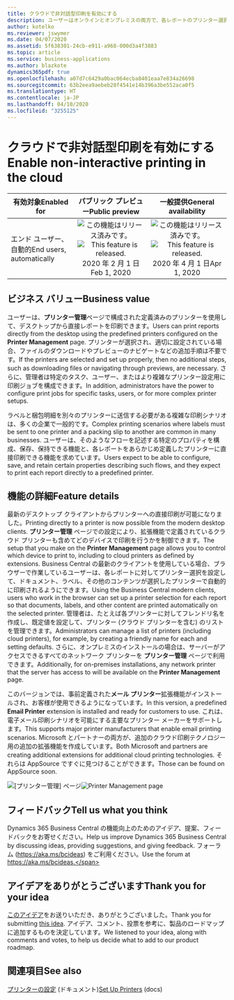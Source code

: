 ```yaml
---
title: クラウドで非対話型印刷を有効にする
description: ユーザーはオンラインとオンプレミスの両方で、各レポートのプリンター選択を定義し、あらかじめ定義したプリンターを使用してレポートを印刷することができます。
author: kotelko
ms.reviewer: jswymer
ms.date: 04/07/2020
ms.assetid: 5f638301-24cb-e911-a968-000d3a4f3883
ms.topic: article
ms.service: business-applications
ms.author: blazkote
dynamics365pdf: true
ms.openlocfilehash: a07d7c6429a0bac064ecba8401eaa7e834a26698
ms.sourcegitcommit: 63b2eea9aebeb28f4541e14b396a3be552aca0f5
ms.translationtype: HT
ms.contentlocale: ja-JP
ms.lasthandoff: 04/10/2020
ms.locfileid: "3255125"
---
```

# <a name="enable-non-interactive-printing-in-the-cloud"></a><span data-ttu-id="fa35f-103">クラウドで非対話型印刷を有効にする</span><span class="sxs-lookup"><span data-stu-id="fa35f-103">Enable non-interactive printing in the cloud</span></span>


| <span data-ttu-id="fa35f-104">有効対象</span><span class="sxs-lookup"><span data-stu-id="fa35f-104">Enabled for</span></span>    |  <span data-ttu-id="fa35f-105">パブリック プレビュー</span><span class="sxs-lookup"><span data-stu-id="fa35f-105">Public preview</span></span> | <span data-ttu-id="fa35f-106">一般提供</span><span class="sxs-lookup"><span data-stu-id="fa35f-106">General availability</span></span> | 
| ---------- | :----------: |:----------: |
|<span data-ttu-id="fa35f-107">エンド ユーザー、自動的</span><span class="sxs-lookup"><span data-stu-id="fa35f-107">End users, automatically</span></span>|<span data-ttu-id="fa35f-108">![この機能はリリース済みです。](/dynamics365-release-plan/media/green-checkmark.png "この機能はリリース済みです。")</span><span class="sxs-lookup"><span data-stu-id="fa35f-108">![This feature is released.](/dynamics365-release-plan/media/green-checkmark.png "This feature is released.")</span></span> <span data-ttu-id="fa35f-109">2020 年 2 月 1 日</span><span class="sxs-lookup"><span data-stu-id="fa35f-109">Feb 1, 2020</span></span>| <span data-ttu-id="fa35f-110">![この機能はリリース済みです。](/dynamics365-release-plan/media/green-checkmark.png "この機能はリリース済みです。")</span><span class="sxs-lookup"><span data-stu-id="fa35f-110">![This feature is released.](/dynamics365-release-plan/media/green-checkmark.png "This feature is released.")</span></span> <span data-ttu-id="fa35f-111">2020 年 4 月 1 日</span><span class="sxs-lookup"><span data-stu-id="fa35f-111">Apr 1, 2020</span></span>|


## <a name="business-value"></a><span data-ttu-id="fa35f-112">ビジネス バリュー</span><span class="sxs-lookup"><span data-stu-id="fa35f-112">Business value</span></span>
<!-- bv start -->
<span data-ttu-id="fa35f-113">ユーザーは、**プリンター管理**ページで構成された定義済みのプリンターを使用して、デスクトップから直接レポートを印刷できます。</span><span class="sxs-lookup"><span data-stu-id="fa35f-113">Users can print reports directly from the desktop using the predefined printers configured on the **Printer Management** page.</span></span> <span data-ttu-id="fa35f-114">プリンターが選択され、適切に設定されている場合、ファイルのダウンロードやプレビューのナビゲートなどの追加手順は不要です。</span><span class="sxs-lookup"><span data-stu-id="fa35f-114">If the printers are selected and set up properly, then no additional steps, such as downloading files or navigating through previews, are necessary.</span></span> <span data-ttu-id="fa35f-115">さらに、管理者は特定のタスク、ユーザー、またはより複雑なプリンター設定用に印刷ジョブを構成できます。</span><span class="sxs-lookup"><span data-stu-id="fa35f-115">In addition, administrators have the power to configure print jobs for specific tasks, users, or for more complex printer setups.</span></span> 

<span data-ttu-id="fa35f-116">ラベルと梱包明細を別々のプリンターに送信する必要がある複雑な印刷シナリオは、多くの企業で一般的です。</span><span class="sxs-lookup"><span data-stu-id="fa35f-116">Complex printing scenarios where labels must be sent to one printer and a packing slip to another are common in many businesses.</span></span> <span data-ttu-id="fa35f-117">ユーザーは、そのようなフローを記述する特定のプロパティを構成、保存、保持できる機能と、各レポートをあらかじめ定義したプリンターに直接印刷できる機能を求めています。</span><span class="sxs-lookup"><span data-stu-id="fa35f-117">Users expect to be able to configure, save, and retain certain properties describing such flows, and they expect to print each report directly to a predefined printer.</span></span>
<!-- bv end -->



## <a name="feature-details"></a><span data-ttu-id="fa35f-118">機能の詳細</span><span class="sxs-lookup"><span data-stu-id="fa35f-118">Feature details</span></span>
<!--feature detail start -->
<span data-ttu-id="fa35f-119">最新のデスクトップ クライアントからプリンターへの直接印刷が可能になりました。</span><span class="sxs-lookup"><span data-stu-id="fa35f-119">Printing directly to a printer is now possible from the modern desktop clients.</span></span> <span data-ttu-id="fa35f-120">**プリンター管理** ページでの設定により、拡張機能で定義されているクラウド プリンターも含めてどのデバイスで印刷を行うかを制御できます。</span><span class="sxs-lookup"><span data-stu-id="fa35f-120">The setup that you make on the **Printer Management** page allows you to control which device to print to, including to cloud printers as defined by extensions.</span></span> <span data-ttu-id="fa35f-121">Business Central の最新のクライアントを使用している場合、ブラウザーで作業しているユーザーは、各レポートに対してプリンター選択を設定して、ドキュメント、ラベル、その他のコンテンツが選択したプリンターで自動的に印刷されるようにできます。</span><span class="sxs-lookup"><span data-stu-id="fa35f-121">Using the Business Central modern clients, users who work in the browser can set up a printer selection for each report so that documents, labels, and other content are printed automatically on the selected printer.</span></span> <span data-ttu-id="fa35f-122">管理者は、たとえば各プリンターに対してフレンドリ名を作成し、既定値を設定して、プリンター (クラウド プリンターを含む) のリストを管理できます。</span><span class="sxs-lookup"><span data-stu-id="fa35f-122">Administrators can manage a list of printers (including cloud printers), for example, by creating a friendly name for each and setting defaults.</span></span> <span data-ttu-id="fa35f-123">さらに、オンプレミスのインストールの場合は、サーバーがアクセスできるすべてのネットワーク プリンターを **プリンター管理** ページで利用できます。</span><span class="sxs-lookup"><span data-stu-id="fa35f-123">Additionally, for on-premises installations, any network printer that the server has access to will be available on the **Printer Management** page.</span></span>

<span data-ttu-id="fa35f-124">このバージョンでは、事前定義された**メール プリンター**拡張機能がインストールされ、お客様が使用できるようになっています。</span><span class="sxs-lookup"><span data-stu-id="fa35f-124">In this version, a predefined **Email Printer** extension is installed and ready for customers to use.</span></span> <span data-ttu-id="fa35f-125">これは、電子メール印刷シナリオを可能にする主要なプリンター メーカーをサポートします。</span><span class="sxs-lookup"><span data-stu-id="fa35f-125">This supports major printer manufacturers that enable email printing scenarios.</span></span> <span data-ttu-id="fa35f-126">Microsoft とパートナーの両方が、追加のクラウド印刷テクノロジー用の追加の拡張機能を作成しています。</span><span class="sxs-lookup"><span data-stu-id="fa35f-126">Both Microsoft and partners are creating additional extensions for additional cloud printing technologies.</span></span> <span data-ttu-id="fa35f-127">それらは AppSource ですぐに見つけることができます。</span><span class="sxs-lookup"><span data-stu-id="fa35f-127">Those can be found on AppSource soon.</span></span>
<!--feature detail end -->

<span data-ttu-id="fa35f-128">![[プリンター管理] ページ](media/printer-management.png "[プリンター管理] ページ")</span><span class="sxs-lookup"><span data-stu-id="fa35f-128">![Printer Management page](media/printer-management.png "Printer Management page")</span></span>
<!-- Picture 1 -->





## <a name="tell-us-what-you-think"></a><span data-ttu-id="fa35f-129">フィードバック</span><span class="sxs-lookup"><span data-stu-id="fa35f-129">Tell us what you think</span></span>
<span data-ttu-id="fa35f-130">Dynamics 365 Business Central の機能向上のためのアイデア、提案、フィードバックをお寄せください。</span><span class="sxs-lookup"><span data-stu-id="fa35f-130">Help us improve Dynamics 365 Business Central by discussing ideas, providing suggestions, and giving feedback.</span></span> <span data-ttu-id="fa35f-131">フォーラム (https://aka.ms/bcideas) をご利用ください。</span><span class="sxs-lookup"><span data-stu-id="fa35f-131">Use the forum at https://aka.ms/bcideas.</span></span>



## <a name="thank-you-for-your-idea"></a><span data-ttu-id="fa35f-132">アイデアをありがとうございます</span><span class="sxs-lookup"><span data-stu-id="fa35f-132">Thank you for your idea</span></span>
<span data-ttu-id="fa35f-133">[このアイデア](https://experience.dynamics.com/ideas/idea/?ideaid=445a8a96-1cb3-e911-b083-0003ff6889b9)をお送りいただき、ありがとうございました。</span><span class="sxs-lookup"><span data-stu-id="fa35f-133">Thank you for submitting [this idea](https://experience.dynamics.com/ideas/idea/?ideaid=445a8a96-1cb3-e911-b083-0003ff6889b9).</span></span> <span data-ttu-id="fa35f-134">アイデア、コメント、投票を参考に、製品のロードマップに追加するものを決定しています。</span><span class="sxs-lookup"><span data-stu-id="fa35f-134">We listened to your idea, along with comments and votes, to help us decide what to add to our product roadmap.</span></span>

## <a name="see-also"></a><span data-ttu-id="fa35f-135">関連項目</span><span class="sxs-lookup"><span data-stu-id="fa35f-135">See also</span></span>

<!--docs start-->
<span data-ttu-id="fa35f-136">[プリンターの設定](https://docs.microsoft.com/dynamics365/business-central/ui-specify-printer-selection-reports) (ドキュメント)</span><span class="sxs-lookup"><span data-stu-id="fa35f-136">[Set Up Printers](https://docs.microsoft.com/dynamics365/business-central/ui-specify-printer-selection-reports) (docs)</span></span>
<!--docs end-->
